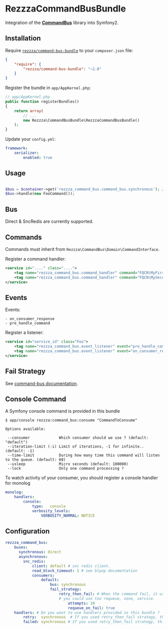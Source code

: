 RezzzaCommandBusBundle
======================

Integration of the [**CommandBus**](http://github.com/rezzza/command-bus) library
into Symfony2.

Installation
------------

Require [`rezzza/command-bus-bundle`](https://packagist.org/packages/rezzza/command-bus-bundle)
to your `composer.json` file:


```json
{
    "require": {
        "rezzza/command-bus-bundle": "~2.0"
    }
}
```

Register the bundle in `app/AppKernel.php`:

```php
// app/AppKernel.php
public function registerBundles()
{
    return array(
        // ...
        new Rezzza\CommandBusBundle\RezzzaCommandBusBundle()
    );
}
```

Update your `config.yml`:
```yaml
framework:
    serializer:
        enabled: true
```

Usage
-----

```php

$bus = $container->get('rezzza_command_bus.command_bus.synchronous'); // synchronous is the name you given to your bus in configuration.
$bus->handle(new FooCommand());
```

Bus
---

Direct & SncRedis are currently supported.

Commands
--------

Commands must inherit from `Rezzza\CommandBus\Domain\CommandInterface`.

Register a command handler:

```xml
<service id="...." class="....">
    <tag name="rezzza_command_bus.command_handler" command="FQCN\MyFirstActionCommand" /> <!-- when handle this command, method `myFirstAction` will be handled. -->
    <tag name="rezzza_command_bus.command_handler" command="FQCN\MySecondActionCommand" method="myMethod" />
</service>
```

Events
------

Events:

    - on_consumer_response
    - pre_handle_command

Register a listener:

```xml
<service id="service_id" class="Foo">
    <tag name="rezzza_command_bus.event_listener" event="pre_handle_command" method="onPreHandleCommand" />
    <tag name="rezzza_command_bus.event_listener" event="on_consumer_response" method="onConsumerResponse" />
</service>

```

Fail Strategy
-------------

See [command-bus documentation](https://github.com/rezzza/command-bus#fail-strategies).

Console Command
---------------

A Symfony console command is provided in this bundle

```
$ app/console rezzza:command_bus:consume "CommandToConsume"

Options available:

 --consumer             Which consumer should we use ? (default: "default")
 --iteration-limit (-i) Limit of iterations, -1 for infinite.. (default: -1)
 --time-limit           During how many time this command will listen to the queue. (default: 60)
 --usleep               Micro seconds (default: 100000)
 --lock                 Only one command processing ?
```

To watch activity of your consumer, you should register a console handler for monolog

```yaml
monolog:
    handlers:
        console:
            type:   console
            verbosity_levels:
                VERBOSITY_NORMAL: NOTICE
```

Configuration
-------------

```yaml
rezzza_command_bus:
    buses:
      synchronous: direct
      asynchronous:
        snc_redis:
            client: default # snc redis client.
            read_block_timeout: 1 # see blpop documentation
            consumers:
                default:
                    bus: synchronous
                    fail_strategy:
                        retry_then_fail: # When the command fail, it uses this strategy.
                        # you could use too requeue, none, service.
                            attempts: 10
                            requeue_on_fail: true
    handlers: # Do you want to use handlers provided in this bundle ?
        retry:  synchronous  # If you used retry_then_fail strategy, this handler is linked to Retry commands.
        failed: synchronous # If you used retry_then_fail strategy, this handler is linked to Failed commands.
```
